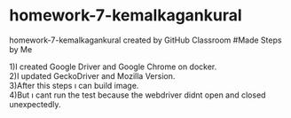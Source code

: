 # homework-7-kemalkagankural
homework-7-kemalkagankural created by GitHub Classroom
#Made Steps by Me

1)I created Google Driver and Google Chrome on docker.<br/>
2)I updated GeckoDriver and Mozilla Version.<br/>
3)After this steps ı can build image.<br/>
4)But ı cant run the test because the webdriver didnt open and closed unexpectedly.<br/>
